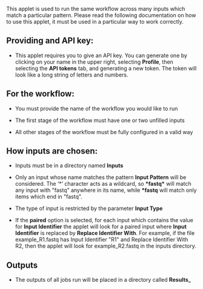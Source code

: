 <!-- dx-header -->
This applet is used to run the same workflow across many inputs which match a particular pattern. Please read the following documentation on how to use this applet, it must be used in a particular way to work correctly.

## Providing and API key:
-  This applet requires you to give an API key. You can generate one by clicking on your name in the upper right, selecting **Profile**, then selecting the **API tokens** tab, and generating a new token. The token will look like a long string of letters and numbers.

## For the workflow:

- You must provide the name of the workflow you would like to run

- The first stage of the workflow must have one or two unfilled inputs

- All other stages of the workflow must be fully configured in a valid way

## How inputs are chosen:

- Inputs must be in a directory named **Inputs**

- Only an input whose name matches the pattern **Input Pattern** will be considered. The ‘*’ character acts as a wildcard, so **\*fastq\*** will match any input with "fastq" anywhere in its name, while **\*fastq** will match only items which end in "fastq".

- The type of input is restricted by the parameter **Input Type**

- If the **paired** option is selected, for each input which contains the value for **Input Identifier** the applet will look for a paired input where **Input Identifier** is replaced by **Replace Identifier With**. For example, if the file example_R1.fastq has Input Identifier "R1" and Replace Identifier With R2, then the applet will look for example_R2.fastq in the inputs directory.

## Outputs

- The outputs of all jobs run will be placed in a directory called **Results_<date><time>**

